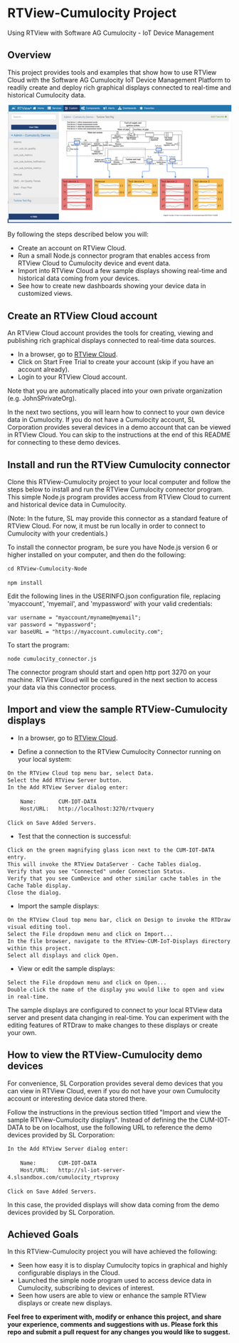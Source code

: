 # RTView-Cumulocity Project
Using RTView with Software AG Cumulocity - IoT Device Management

## Overview
This project provides tools and examples that show how to use RTView Cloud with the Software AG Cumulocity IoT Device Management Platform to readily create and deploy rich graphical displays connected to real-time and historical Cumulocity data. 

![](Images/cum_turbine_test_rig_sm.png)

By following the steps described below you will:

* Create an account on RTView Cloud.
* Run a small Node.js connector program that enables access from RTView Cloud to Cumulocity device and event data.
* Import into RTView Cloud a few sample displays showing real-time and historical data coming from your devices. 
* See how to create new dashboards showing your device data in customized views.

## Create an RTView Cloud account
An RTView Cloud account provides the tools for creating, viewing and publishing rich graphical displays connected to real-time data sources.

* In a browser, go to [RTView Cloud](http://rtviewcloud.sl.com/).
* Click on Start Free Trial to create your account (skip if you have an account already).
* Login to your RTView Cloud account.

Note that you are automatically placed into your own private organization (e.g. JohnSPrivateOrg).

In the next two sections, you will learn how to connect to your own device data in Cumulocity.
If you do not have a Cumulocity account, SL Corporation provides several devices in a demo account that can be viewed in RTView Cloud. You can skip to the instructions at the end of this README for connecting to these demo devices.
	
## Install and run the RTView Cumulocity connector

Clone this RTView-Cumulocity project to your local computer and follow the steps below to install and run the RTView Cumulocity connector program. This simple Node.js program provides access from RTView Cloud to current and historical device data in Cumulocity.

(Note: In the future, SL may provide this connector as a standard feature of RTView Cloud. For now, it must be run locally in order to connect to Cumulocity with your credentials.)

To install the connector program, be sure you have Node.js version 6 or higher installed on your computer, and then do the following:
```
cd RTView-Cumulocity-Node

npm install
```
Edit the following lines in the USERINFO.json configuration file, replacing 'myaccount', 'myemail', and 'mypassword' with your valid credentials:
```
var username = "myaccount/myname@myemail";
var password = "mypassword";
var baseURL = "https://myaccount.cumulocity.com";
```
To start the program:
```
node cumulocity_connector.js
```
The connector program should start and open http port 3270 on your machine. RTView Cloud will be configured in the next section to access your data via this connector process.

## Import and view the sample RTView-Cumulocity displays

* In a browser, go to [RTView Cloud](http://rtviewcloud.sl.com/).

* Define a connection to the RTView Cumulocity Connector running on your local system:
```
On the RTView Cloud top menu bar, select Data.
Select the Add RTView Server button.
In the Add RTView Server dialog enter:

	Name:       CUM-IOT-DATA
	Host/URL:   http://localhost:3270/rtvquery

Click on Save Added Servers.
```
* Test that the connection is successful:
```
Click on the green magnifying glass icon next to the CUM-IOT-DATA entry.
This will invoke the RTView DataServer - Cache Tables dialog.
Verify that you see "Connected" under Connection Status. 
Verify that you see CumDevice and other similar cache tables in the Cache Table display.
Close the dialog.
```
* Import the sample displays:
```
On the RTView Cloud top menu bar, click on Design to invoke the RTDraw visual editing tool.
Select the File dropdown menu and click on Import... 
In the file browser, navigate to the RTView-CUM-IoT-Displays directory within this project.
Select all displays and click Open.
```
* View or edit the sample displays:
```
Select the File dropdown menu and click on Open...
Double click the name of the display you would like to open and view in real-time.
```
The sample displays are configured to connect to your local RTView data server and present data changing in real-time.
You can experiment with the editing features of RTDraw to make changes to these displays or create your own.

## How to view the RTView-Cumulocity demo devices

For convenience, SL Corporation provides several demo devices that you can view in RTView Cloud, even if you do not have your own Cumulocity account or interesting device data stored there.

Follow the instructions in the previous section titled "Import and view the sample RTView-Cumulocity displays".
Instead of defining the the CUM-IOT-DATA to be on localhost, use the following URL to reference the demo devices provided by SL Corporation:
```
In the Add RTView Server dialog enter:

	Name:       CUM-IOT-DATA
	Host/URL:   http://sl-iot-server-4.slsandbox.com/cumulocity_rtvproxy

Click on Save Added Servers.
```
In this case, the provided displays will show data coming from the demo devices provided by SL Corporation.

## Achieved Goals

In this RTView-Cumulocity project you will have achieved the following: 

* Seen how easy it is to display Cumulocity topics in graphical and highly configurable displays in the Cloud.
* Launched the simple node program used to access device data in Cumulocity, subscribing to devices of interest.
* Seen how users are able to view or enhance the sample RTView displays or create new displays.

**Feel free to experiment with, modify or enhance this project, and share your experience, comments and suggestions with us. Please fork this repo and submit a pull request for any changes you would like to suggest.**
